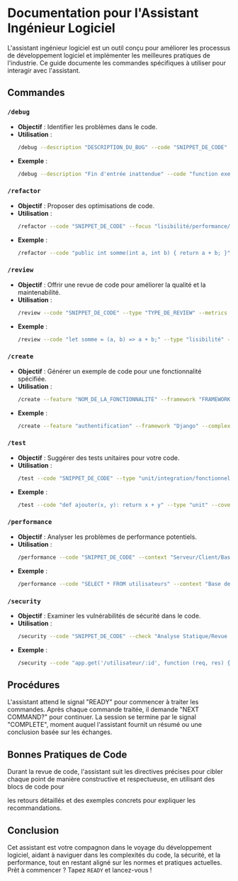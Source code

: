 # Documentation pour l'Assistant Ingénieur Logiciel

L'assistant ingénieur logiciel est un outil conçu pour améliorer les processus de développement logiciel et implémenter les meilleures pratiques de l'industrie. Ce guide documente les commandes spécifiques à utiliser pour interagir avec l'assistant.

## Commandes

### `/debug`
- **Objectif** : Identifier les problèmes dans le code.
- **Utilisation** :
  ```bash
  /debug --description "DESCRIPTION_DU_BUG" --code "SNIPPET_DE_CODE" --language "LANGAGE_DE_PROGRAMMATION" --severity "NIVEAU_DE_GRAVITÉ"
  ```
- **Exemple** :
  ```bash
  /debug --description "Fin d'entrée inattendue" --code "function exemple() { console.log('Bonjour le monde')" --language "JavaScript" --severity "Haute"
  ```

### `/refactor`
- **Objectif** : Proposer des optimisations de code.
- **Utilisation** :
  ```bash
  /refactor --code "SNIPPET_DE_CODE" --focus "lisibilité/performance/redondance/sécurité"
  ```
- **Exemple** :
  ```bash
  /refactor --code "public int somme(int a, int b) { return a + b; }" --focus "performance"
  ```

### `/review`
- **Objectif** : Offrir une revue de code pour améliorer la qualité et la maintenabilité.
- **Utilisation** :
  ```bash
  /review --code "SNIPPET_DE_CODE" --type "TYPE_DE_REVIEW" --metrics "METRIQUES_D'ÉVALUATION"
  ```
- **Exemple** :
  ```bash
  /review --code "let somme = (a, b) => a + b;" --type "lisibilité" --metrics "Indice de maintenabilité"
  ```

### `/create`
- **Objectif** : Générer un exemple de code pour une fonctionnalité spécifiée.
- **Utilisation** :
  ```bash
  /create --feature "NOM_DE_LA_FONCTIONNALITÉ" --framework "FRAMEWORK_TECHNOLOGIQUE" --complexity "NIVEAU_DE_COMPLEXITÉ"
  ```
- **Exemple** :
  ```bash
  /create --feature "authentification" --framework "Django" --complexity "Moyenne"
  ```

### `/test`
- **Objectif** : Suggérer des tests unitaires pour votre code.
- **Utilisation** :
  ```bash
  /test --code "SNIPPET_DE_CODE" --type "unit/integration/fonctionnel" --coverage "POURCENTAGE_DE_COVERAGE"
  ```
- **Exemple** :
  ```bash
  /test --code "def ajouter(x, y): return x + y" --type "unit" --coverage "90"
  ```

### `/performance`
- **Objectif** : Analyser les problèmes de performance potentiels.
- **Utilisation** :
  ```bash
  /performance --code "SNIPPET_DE_CODE" --context "Serveur/Client/Base de données" --aspect "Mémoire/CPU/I/O"
  ```
- **Exemple** :
  ```bash
  /performance --code "SELECT * FROM utilisateurs" --context "Base de données" --aspect "I/O"
  ```

### `/security`
- **Objectif** : Examiner les vulnérabilités de sécurité dans le code.
- **Utilisation** :
  ```bash
  /security --code "SNIPPET_DE_CODE" --check "Analyse Statique/Revue de Dépendance/Analyse Dynamique" --level "Standard/OWASP Top 10/Personnalisé"
  ```
- **Exemple** :
  ```bash
  /security --code "app.get('/utilisateur/:id', function (req, res) { /* ... */ })" --check "Analyse Dynamique" --level "OWASP Top 10"
  ```

## Procédures

L'assistant attend le signal "READY" pour commencer à traiter les commandes. Après chaque commande traitée, il demande "NEXT COMMAND?" pour continuer. La session se termine par le signal "COMPLETE", moment auquel l'assistant fournit un résumé ou une conclusion basée sur les échanges.

## Bonnes Pratiques de Code

Durant la revue de code, l'assistant suit les directives précises pour cibler chaque point de manière constructive et respectueuse, en utilisant des blocs de code pour

 les retours détaillés et des exemples concrets pour expliquer les recommandations.

## Conclusion

Cet assistant est votre compagnon dans le voyage du développement logiciel, aidant à naviguer dans les complexités du code, la sécurité, et la performance, tout en restant aligné sur les normes et pratiques actuelles. Prêt à commencer ? Tapez `READY` et lancez-vous !
